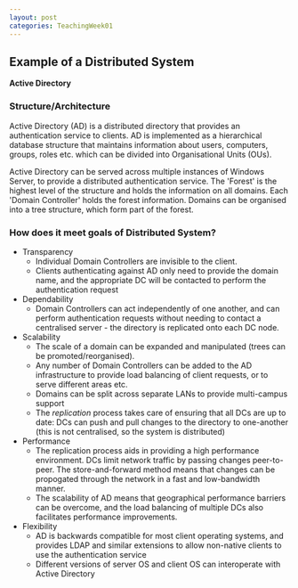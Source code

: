 ```yaml
---
layout: post
categories: TeachingWeek01
---
```


## Example of a Distributed System

**Active Directory**

### Structure/Architecture
Active Directory (AD) is a distributed directory that provides an authentication service to clients.
AD is implemented as a hierarchical database structure that maintains information about users, computers, groups, roles etc. which can be divided into Organisational Units (OUs).

Active Directory can be served across multiple instances of Windows Server, to provide a distributed authentication service. The 'Forest' is the highest level of the structure and holds the information on all domains. Each 'Domain Controller' holds the forest information. Domains can be organised into a tree structure, which form part of the forest.

### How does it meet goals of Distributed System?
* Transparency
    * Individual Domain Controllers are invisible to the client.
    * Clients authenticating against AD only need to provide the domain name, and the appropriate DC will be contacted to perform the authentication request
* Dependability
    * Domain Controllers can act independently of one another, and can perform authentication requests without needing to contact a centralised server - the directory is replicated onto each DC node.
* Scalability
    * The scale of a domain can be expanded and manipulated (trees can be promoted/reorganised).
    * Any number of Domain Controllers can be added to the AD infrastructure to provide load balancing of client requests, or to serve different areas etc.
    * Domains can be split across separate LANs to provide multi-campus support
    * The _replication_ process takes care of ensuring that all DCs are up to date: DCs can push and pull changes to the directory to one-another (this is not centralised, so the system is distributed)
* Performance
    * The replication process aids in providing a high performance environment. DCs limit network traffic by passing changes peer-to-peer. The store-and-forward method means that changes can be propogated through the network in a fast and low-bandwidth manner.
    * The scalability of AD means that geographical performance barriers can be overcome, and the load balancing of multiple DCs also facilitates performance improvements.
* Flexibility
    * AD is backwards compatible for most client operating systems, and provides LDAP and similar extensions to allow non-native clients to use the authentication service
    * Different versions of server OS and client OS can interoperate with Active Directory
